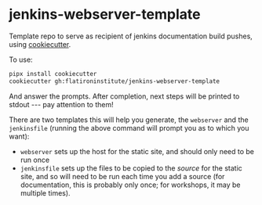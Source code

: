 # jenkins-webserver-template

Template repo to serve as recipient of jenkins documentation build pushes, using [cookiecutter](https://cookiecutter.readthedocs.io/en/stable/index.html).

To use:

```sh
pipx install cookiecutter
cookiecutter gh:flatironinstitute/jenkins-webserver-template
```

And answer the prompts. After completion, next steps will be printed to stdout --- pay attention to them!

There are two templates this will help you generate, the `webserver` and the `jenkinsfile` (running the above command will prompt you as to which you want):
- `webserver` sets up the host for the static site, and should only need to be run once
- `jenkinsfile` sets up the files to be copied to the *source* for the static site, and so will need to be run each time you add a source (for documentation, this is probably only once; for workshops, it may be multiple times).
